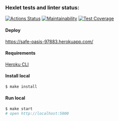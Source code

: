 ### Hexlet tests and linter status:
[![Actions Status](https://github.com/ysemenyuk/backend-project-lvl4/workflows/hexlet-check/badge.svg)](https://github.com/ysemenyuk/backend-project-lvl4/actions)
[![Maintainability](https://api.codeclimate.com/v1/badges/31c97af228344a61b8e8/maintainability)](https://codeclimate.com/github/ysemenyuk/backend-project-lvl4/maintainability)
[![Test Coverage](https://api.codeclimate.com/v1/badges/31c97af228344a61b8e8/test_coverage)](https://codeclimate.com/github/ysemenyuk/backend-project-lvl4/test_coverage)

#### Deploy
https://safe-oasis-97883.herokuapp.com/


#### Requirements
[Heroku CLI](https://devcenter.heroku.com/articles/heroku-cli)

#### Install local
```sh
$ make install
```

#### Run local
```sh
$ make start
# open http://localhost:5000
```
